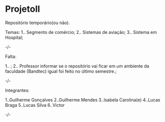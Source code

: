 # ProjetoII

Repositório temporário(ou não).

Temas:
1.. Segmento de comércio;
2.. Sistemas de aviação;
3.. Sistema em Hospital;

-/-

Falta:

1.. <Nome do Projeto>;
2.. Professor informar se o repositório vai ficar em um ambiente da faculdade (Bandtec) igual foi feito no último semestre.;

-/-

Integrantes:

1..Guilherme Gonçalves
2..Guilherme Mendes 
3..Isabela Carolina(e)
4..Lucas Braga
5..Lucas Silva
6..Victor

-/-

